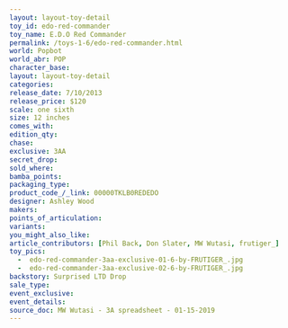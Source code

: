 ```yaml
---
layout: layout-toy-detail 
toy_id: edo-red-commander
toy_name: E.D.O Red Commander
permalink: /toys-1-6/edo-red-commander.html
world: Popbot
world_abr: POP
character_base: 
layout: layout-toy-detail
categories: 
release_date: 7/10/2013
release_price: $120 
scale: one sixth
size: 12 inches
comes_with: 
edition_qty: 
chase: 
exclusive: 3AA
secret_drop: 
sold_where: 
bamba_points: 
packaging_type: 
product_code_/_link: 00000TKLB0REDEDO
designer: Ashley Wood
makers: 
points_of_articulation: 
variants: 
you_might_also_like: 
article_contributors: [Phil Back, Don Slater, MW Wutasi, frutiger_]
toy_pics: 
  -  edo-red-commander-3aa-exclusive-01-6-by-FRUTIGER_.jpg
  -  edo-red-commander-3aa-exclusive-02-6-by-FRUTIGER_.jpg
backstory: Surprised LTD Drop
sale_type: 
event_exclusive: 
event_details: 
source_doc: MW Wutasi - 3A spreadsheet - 01-15-2019
---
```

